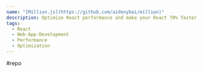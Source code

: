 ```yaml
---
name: "[Million.js](https://github.com/aidenybai/million)"
description: Optimize React performance and make your React 70% faster in minutes, not months.
tags:
  - React
  - Web-App-Development
  - Performance
  - Optimization
---
```

#repo